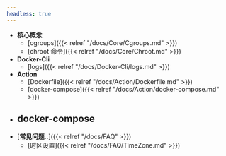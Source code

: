 ```yaml
---
headless: true
---
```


- **核心概念**
  - [cgroups]({{< relref "/docs/Core/Cgroups.md" >}})
  - [chroot 命令]({{< relref "/docs/Core/Chroot.md" >}})
- **Docker-Cli**
  - [logs]({{< relref "/docs/Docker-Cli/logs.md" >}})
- **Action**
  - [Dockerfile]({{< relref "/docs/Action/Dockerfile.md" >}})
  - [docker-compose]({{< relref "/docs/Action/docker-compose.md" >}})
- **docker-compose**
  - 
- [**常见问题..**]({{< relref "/docs/FAQ" >}})
  - [时区设置]({{< relref "/docs/FAQ/TimeZone.md" >}})

